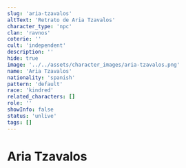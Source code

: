 ```yaml
---
slug: 'aria-tzavalos'
altText: 'Retrato de Aria Tzavalos'
character_type: 'npc'
clan: 'ravnos'
coterie: ''
cult: 'independent'
description: ''
hide: true
image: '../../assets/character_images/aria-tzavalos.png'
name: 'Aria Tzavalos'
nationality: 'spanish'
pattern: 'default'
race: 'kindred'
related_characters: []
role: ''
showInfo: false
status: 'unlive'
tags: []
---
```


# Aria Tzavalos
